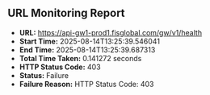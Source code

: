 ## URL Monitoring Report

- **URL:** https://api-gw1-prod1.fisglobal.com/gw/v1/health
- **Start Time:** 2025-08-14T13:25:39.546041
- **End Time:** 2025-08-14T13:25:39.687313
- **Total Time Taken:** 0.141272 seconds
- **HTTP Status Code:** 403
- **Status:** Failure
- **Failure Reason:** HTTP Status Code: 403
